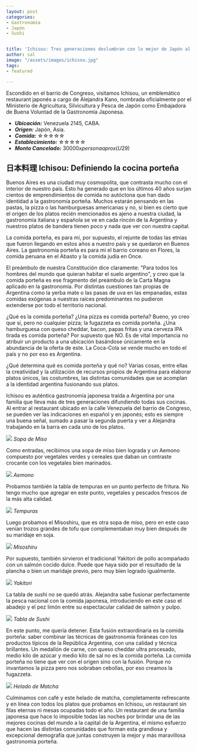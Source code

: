 ```yaml
---
layout: post
categories:
- Gastronomía
- Japón
- Sushi


title: 'Ichisou: Tres generaciones deslumbran con lo mejor de Japón al barrio de Congreso'
author: sal
image: "/assets/images/ichisou.jpg"
tags:
- featured

---
```


Escondido en el barrio de Congreso, visitamos Ichisou, un emblemático restaurant japonés a cargo de Alejandra Kano, nombrada oficialmente por el Ministerio de Agricultura, Silvicultura y Pesca de Japón como Embajadora de Buena Voluntad de la Gastronomía Japonesa.

* **_Ubicación:_**  Venezuela 2145, CABA.
* **_Origen:_** Japón, Asia.
* **_Comida:_** ☆☆☆☆☆
* **_Establecimiento:_** ☆☆☆☆☆
* **_Monto Cancelado:_** $30000 x persona aprox (U$29)
  
## 日本料理 Ichisou: Definiendo la cocina porteña

Buenos Aires es una ciudad muy cosmopolita, que contrasta mucho con el interior de nuestro país. Esto ha generado que en los últimos 40 años surjan cientos de emprendimientos de comida no autóctona que han dado identidad a la gastronomía porteña. Muchos estarán pensando en las pastas, la pizza o las hamburguesas americanas y no, si bien es cierto que el origen de los platos recién mencionados es ajeno a nuestra ciudad, la gastronomía italiana y española se ve en cada rincón de la Argentina y nuestros platos de bandera tienen poco y nada que ver con nuestra capital.

La comida porteña, es para mí, por supuesto, el rejunte de todas las etnias que fueron llegando en estos años a nuestro país y se quedaron en Buenos Aires. La gastronomía porteña es para mí el barrio coreano en Flores, la comida peruana en el Abasto y la comida judía en Once.

El preámbulo de nuestra Constitución dice claramente: "Para todos los hombres del mundo que quieran habitar el suelo argentino", y creo que la comida porteña es ese fragmento del preámbulo de la Carta Magna aplicado en la gastronomía. Por distintas cuestiones tan propias de Argentina como la yerba mate o las pasas de uva en las empanadas, estas comidas exógenas a nuestras raíces predominantes no pudieron extenderse por todo el territorio nacional.

¿Qué es la comida porteña? ¿Una pizza es comida porteña? Bueno, yo creo que sí, pero no cualquier pizza; la fugazzeta es comida porteña. ¿Una hamburguesa con queso cheddar, bacon, papas fritas y una cerveza IPA tirada es comida porteña? Por supuesto que NO. Es de vital importancia no atribuir un producto a una ubicación basándose únicamente en la abundancia de la oferta de este. La Coca-Cola se vende mucho en todo el país y no por eso es Argentina.

¿Qué determina qué es comida porteña y qué no? Varias cosas, entre ellas la creatividad y la utilización de recursos propios de Argentina para elaborar platos únicos, las costumbres, las distintas comunidades que se acomplan a la identidad argentina fusionando sus platos.

Ichisou es auténtica gastronomía japonesa traída a Argentina por una familia que lleva más de tres generaciones difundiendo todas sus cocinas. Al entrar al restaurant ubicado en la calle Venezuela del barrio de Congreso, se pueden ver las indicaciones en español y en japonés; esto es siempre una buena señal, sumado a pasar la segunda puerta y ver a Alejandra trabajando en la barra en cada uno de los platos.

![](/assets/images/sopamiso.jpg)
_Sopa de Miso_

Como entradas, recibimos una sopa de miso bien lograda y un Aemono compuesto por vegetales verdes y cereales que daban un contraste crocante con los vegetales bien marinados.

![](/assets/images/aemono.jpg)
_Aemono_

Probamos también la tabla de tempuras en un punto perfecto de fritura. No tengo mucho que agregar en este punto, vegetales y pescados frescos de la más alta calidad.

![](/assets/images/tempuras.jpg)
_Tempuras_

Luego probamos el Misoshiru, que es otra sopa de miso, pero en este caso venían trozos grandes de tofu que complementaban muy bien después de su maridaje en soja.

![](/assets/images/misoshiru.jpg)
_Misoshiru_

Por supuesto, también sirvieron el tradicional Yakitori de pollo acompañado con un salmón cocido dulce. Puede que haya sido por el resultado de la plancha o bien un maridaje previo, pero muy bien logrado igualmente.

![](/assets/images/yakitori.jpg)
_Yakitori_

La tabla de sushi no se quedó atrás. Alejandra sabe fusionar perfectamente la pesca nacional con la comida japonesa, introduciendo en este caso el abadejo y el pez limón entre su espectacular calidad de salmón y pulpo.

![](/assets/images/sushi.jpg)
_Tabla de Sushi_

En este punto, me quería detener. Esta fusión extraordinaria es la comida porteña: saber combinar las técnicas de gastronomía foráneas con los productos típicos de la República Argentina, con una calidad y técnica brillantes. Un medallón de carne, con queso cheddar ultra procesado, medio kilo de azúcar y medio kilo de sal no es la comida porteña. La comida porteña no tiene que ver con el origen sino con la fusión. Porque no invantamos la pizza pero nos sobraban cebollas, por eso creamos la fugazzeta.

![](/assets/images/heladomatcha.jpg)
_Helado de Matcha_

Culminamos con café y este helado de matcha, completamente refrescante y en línea con todos los platos que probamos en Ichisou, un restaurant sin filas eternas ni mesas ocupadas todo el año. Un restaurant de una familia japonesa que hace lo imposible todas las noches por brindar una de las mejores cocinas del mundo a la capital de la Argentina, el mismo esfuerzo que hacen las distintas comunidades que forman esta grandiosa y excepcional demografía que juntas construyen la mejor y más maravillosa gastronomía porteña.
